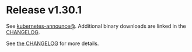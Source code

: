 # Release v1.30.1

See [kubernetes-announce@](https://groups.google.com/forum/#!forum/kubernetes-announce). Additional binary downloads are linked in the [CHANGELOG](https://github.com/kubernetes/kubernetes/blob/master/CHANGELOG/CHANGELOG-1.30.md).

See [the CHANGELOG](https://github.com/kubernetes/kubernetes/blob/master/CHANGELOG/CHANGELOG-1.30.md) for more details.



